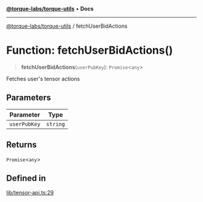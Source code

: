 [**@torque-labs/torque-utils**](../README.md) • **Docs**

***

[@torque-labs/torque-utils](../README.md) / fetchUserBidActions

# Function: fetchUserBidActions()

> **fetchUserBidActions**(`userPubKey`): `Promise`\<`any`\>

Fetches user's tensor actions

## Parameters

| Parameter | Type |
| ------ | ------ |
| `userPubKey` | `string` |

## Returns

`Promise`\<`any`\>

## Defined in

[lib/tensor-api.ts:29](https://github.com/torque-labs/torque-utils/blob/a612e615fa21888d00ebb7bf70f9910fab4be80a/lib/tensor-api.ts#L29)
